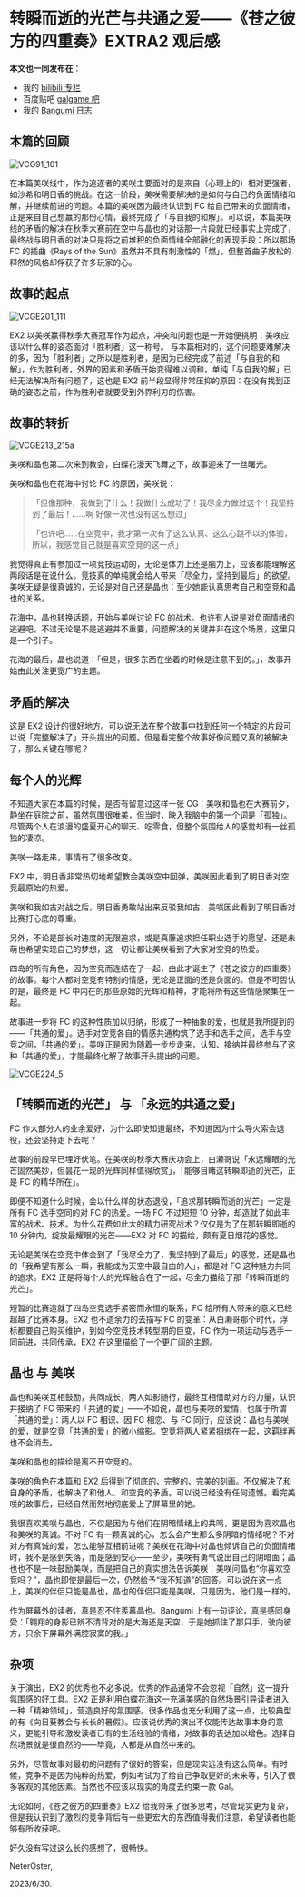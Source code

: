 # 转瞬而逝的光芒与共通之爱——《苍之彼方的四重奏》EXTRA2 观后感

**本文也一同发布在**：
* 我的 [bilibili 专栏](https://www.bilibili.com/read/cv24699055)
* 百度贴吧 [galgame 吧](https://tieba.baidu.com/p/8484758657)
* 我的 [Bangumi 日志](https://bgm.tv/blog/322280)

## 本篇的回顾

![VCG91_101](https://github.com/neteroster/blog/assets/10304206/1d9fde57-db9f-44f9-bdca-3521d156b52f)

在本篇美咲线中，作为追逐者的美咲主要面对的是来自（心理上的）相对更强者，如沙希和明日香的挑战。在这一阶段，美咲需要解决的是如何与自己的负面情绪和解，并继续前进的问题。本篇的美咲因为最终认识到 FC 给自己带来的负面情绪，正是来自自己想赢的那份心情，最终完成了「与自我的和解」。可以说，本篇美咲线的矛盾的解决在秋季大赛前在空中与晶也的对话那一片段就已经事实上完成了，最终战与明日香的对决只是将之前堆积的负面情绪全部融化的表现手段：所以那场 FC 的插曲《Rays of the Sun》虽然并不具有刺激性的「燃」，但整首曲子放松的释然的风格却俘获了许多玩家的心。

## 故事的起点

![VCGE201_111](https://github.com/neteroster/blog/assets/10304206/b1964993-aa1b-4f1d-b8b3-124ac1aae7fb)

EX2 以美咲赢得秋季大赛冠军作为起点，冲突和问题也是一开始便挑明：美咲应该以什么样的姿态面对「胜利者」这一称号。
与本篇相对的，这个问题要难解决的多，因为「胜利者」之所以是胜利者，是因为已经完成了前述「与自我的和解」，作为胜利者，外界的因素和矛盾开始变得难以调和，单纯「与自我的解」已经无法解决所有问题了，这也是 EX2 前半段显得非常压抑的原因：在没有找到正确的姿态之前，作为胜利者就要受到外界利刃的伤害。

## 故事的转折

![VCGE213_215a](https://github.com/neteroster/blog/assets/10304206/675a3114-5167-4bc6-8977-41aa55d4a2d5)

美咲和晶也第二次来到教会，白蝶花漫天飞舞之下，故事迎来了一丝曙光。

美咲和晶也在花海中讨论 FC 的原因，美咲说：

> 「但像那种，我做到了什么！我做什么成功了！我尽全力做过这个！我坚持到了最后！......啊 好像一次也没有这么想过」
> 
> 「也许吧......在空竞中，我才第一次有了这么认真、这么心跳不以的体验，所以，我感觉自己就是喜欢空竞的这一点」

我觉得真正有参加过一项竞技运动的，无论是体力上还是脑力上，应该都能理解这两段话是在说什么。竞技真的单纯就会给人带来「尽全力，坚持到最后」的欲望。美咲无疑是很真诚的，无论是对自己还是晶也：至少她能认真思考自己和空竞和晶也的关系。

花海中，晶也转换话题，开始与美咲讨论 FC 的战术。也许有人说是对负面情绪的逃避吧，不过无论是不是逃避并不重要，问题解决的关键并非在这个场景，这里只是一个引子。

花海的最后，晶也说道：「但是，很多东西在坐着的时候是注意不到的。」，故事开始由此关注更宽广的主题。

## 矛盾的解决

这是 EX2 设计的很好地方。可以说无法在整个故事中找到任何一个特定的片段可以说「完整解决了」开头提出的问题。但是看完整个故事好像问题又真的被解决了，那么关键在哪呢？

## 每个人的光辉

不知道大家在本篇的时候，是否有留意过这样一张 CG：美咲和晶也在大赛前夕，静坐在庭院之前，虽然氛围很唯美，但当时，映入我脑中的第一个词是「孤独」。尽管两个人在浪漫的盛夏开心的聊天、吃零食，但整个氛围给人的感觉却有一丝孤独的凄凉。

美咲一路走来，事情有了很多改变。

EX2 中，明日香非常热切地希望教会美咲空中回弹，美咲因此看到了明日香对空竞最原始的热爱。

美咲和我如古对战之后，明日香勇敢站出来反驳我如古，美咲因此看到了明日香对比赛打心底的尊重。

另外，不论是部长对速度的无限追求，或是真藤追求担任职业选手的愿望、还是未萌也希望实现自己的梦想，这一切让都让美咲看到了大家对空竞的热爱。

四岛的所有角色，因为空竞而连结在了一起，由此才诞生了《苍之彼方的四重奏》的故事。每个人都对空竞有特别的情感，无论是正面的还是负面的。但是不可否认的是，最终是 FC 中内在的那些原始的光辉和精神，才能将所有这些情感聚集在一起。

故事进一步将 FC 的这种性质加以归纳，形成了一种抽象的爱，也就是我所提到的——「共通的爱」。选手对空竞各自的情感共通构筑了选手和选手之间，选手与空竞之间，「共通的爱」。美咲正是因为随着一步步走来，认知、接纳并最终参与了这种「共通的爱」，才能最终化解了故事开头提出的问题。

![VCGE224_5](https://github.com/neteroster/blog/assets/10304206/cac60448-5d07-4834-8de3-bd3f0614b85b)

## 「转瞬而逝的光芒」 与 「永远的共通之爱」

FC 作大部分人的业余爱好，为什么即使知道最终，不知道因为什么导火索会退役，还会坚持走下去呢？

故事的前段早已埋好伏笔。在美咲的秋季大赛庆功会上，白濑哥说「永远耀眼的光芒固然美妙，但昙花一现的光辉同样值得欣赏」，「能够目睹这转瞬即逝的光芒，正是 FC 的精华所在」。

即便不知道什么时候，会以什么样的状态退役，「追求那转瞬而逝的光芒」一定是所有 FC 选手空同的对 FC 的热爱。一场 FC 不过短短 10 分钟，却造就了如此丰富的战术、技术。为什么花费如此大的精力研究战术？仅仅是为了在那转瞬即逝的 10 分钟内，绽放最耀眼的光芒——EX2 对 FC 的描绘，颇有夏日烟花的感觉。

无论是美咲在空竞中体会到了「我尽全力了，我坚持到了最后」的感觉，还是晶也的「我希望有那么一瞬，我能成为天空中最自由的人」，都是对 FC 这种魅力共同的追求。EX2 正是将每个人的光辉融合在了一起，尽全力描绘了那「转瞬而逝的光芒」。

短暂的比赛造就了四岛空竞选手紧密而永恒的联系，FC 给所有人带来的意义已经超越了比赛本身。EX2 也不遗余力的去描写 FC 的变革：从白濑哥那个时代，浮标都要自己购买维护，到如今空竞技术转型期的巨变，FC 作为一项运动与选手一同前进，共同传承，EX2 在这里描绘了一个更广阔的主题。

## 晶也 与 美咲
晶也和美咲互相鼓励，共同成长，两人如影随行，最终互相借助对方的力量，认识并接纳了 FC 带来的「共通的爱」——不如说，晶也与美咲的爱情，也属于所谓「共通的爱」：两人以 FC 相识、因 FC 相恋、与 FC 同行，应该说：晶也与美咲的爱，就是空竞「共通的爱」的微小缩影。空竞将两人紧紧捆绑在一起，这羁绊再也不会消去。

美咲和晶也的描绘是离不开空竞的。

美咲的角色在本篇和 EX2 后得到了彻底的、完整的、完美的刻画。不仅解决了和自身的矛盾，也解决了和他人、和空竞的矛盾。可以说已经没有任何遗憾。看完美咲的故事后，已经自然而然地彻底爱上了屏幕里的她。

我很喜欢美咲与晶也，不仅是因为与他们在阴暗情绪上的共鸣，更是因为喜欢晶也和美咲的真诚。不对 FC 有一颗真诚的心，怎么会产生那么多阴暗的情绪呢？不对对方有真诚的爱，怎么能够互相前进呢？美咲在花海中对晶也倾诉自己的负面情绪时，我不是感到失落，而是感到安心——至少，美咲有勇气说出自己的阴暗面；晶也也不是一味鼓励美咲，而是把自己的真实想法告诉美咲：美咲问晶也“你喜欢空竞吗？”，晶也即使是最后一次，仍然给予“我不知道”的回答。可以说在这一点上，美咲的伴侣只能是晶也，晶也的伴侣只能是美咲，只是因为，他们是一样的。

作为屏幕外的读者，真是忍不住羡慕晶也。Bangumi 上有一句评论，真是感同身受：「翱翔的身影已辨不清背对的是大海还是天空，于是她抓住了那只手，驶向彼方，只余下屏幕外满腔寂寞的我。」

## 杂项

关于演出，EX2 的优秀也不必多说。优秀的作品通常不会忽视「自然」这一提升氛围感的好工具。EX2 正是利用白蝶花海这一充满美感的自然场景引导读者进入一种「精神领域」，营造良好的氛围感。很多作品也充分利用了这一点，比较典型的有《向日葵教会与长长的暑假》。应该说优秀的演出不仅能传达故事本身的意义，更能引导和激发读者已有的生活经验的情绪，对故事的表达加以增色。选择自然场景就是很自然的——毕竟，人都是从自然中来的。

另外，尽管故事对最初的问题有了很好的答案，但是现实远没有这么简单。有时候，竞争不是因为纯粹的热爱，例如考试为了给自己争取更好的未来等，引入了很多客观的其他因素。当然也不应该以现实的角度去约束一款 Gal。

无论如何，《苍之彼方的四重奏》EX2 给我带来了很多思考，尽管现实更为复杂，但是我认识到了激烈的竞争背后有一些更宏大的东西值得我们注意，希望读者也能够有所收获吧。

好久没有写过这么长的感想了，很畅快。

NeterOster,

2023/6/30.
